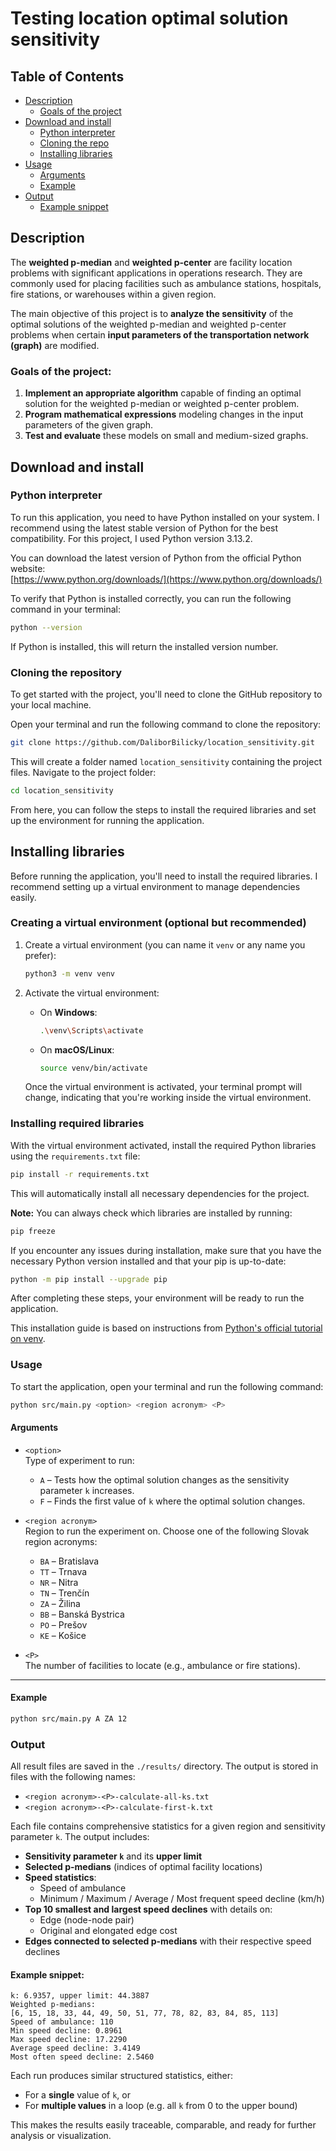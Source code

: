 # Testing location optimal solution sensitivity

## Table of Contents

- [Description](#description)
  - [Goals of the project](#goals-of-the-project)
- [Download and install](#download-and-install)
  - [Python interpreter](#python-interpreter)
  - [Cloning the repo](#cloning-the-repo)
  - [Installing libraries](#installing-libraries)
- [Usage](#usage)
  - [Arguments](#arguments)
  - [Example](#example)
- [Output](#output)
  - [Example snippet](#example-snippet)

## Description

The **weighted p-median** and **weighted p-center** are facility location 
problems with significant applications in operations research. They are 
commonly used for placing facilities such as ambulance stations, hospitals, 
fire stations, or warehouses within a given region.

The main objective of this project is to **analyze the sensitivity** of the 
optimal solutions of the weighted p-median and weighted p-center problems when 
certain **input parameters of the transportation network (graph)** are modified.

### Goals of the project:

1. **Implement an appropriate algorithm** capable of finding an optimal 
solution for the weighted p-median or weighted p-center problem.
2. **Program mathematical expressions** modeling changes in the input 
parameters of the given graph.
3. **Test and evaluate** these models on small and medium-sized graphs.

## Download and install

### Python interpreter

To run this application, you need to have Python installed on your system. 
I recommend using the latest stable version of Python for the best 
compatibility. For this project, I used Python version 3.13.2.

You can download the latest version of Python from the official Python website:  
[https://www.python.org/downloads/](https://www.python.org/downloads/)

To verify that Python is installed correctly, you can run the following command
in your terminal:

```bash
python --version
```

If Python is installed, this will return the installed version number.

### Cloning the repository

To get started with the project, you'll need to clone the GitHub repository to
your local machine.

Open your terminal and run the following command to clone the repository:

```bash
git clone https://github.com/DaliborBilicky/location_sensitivity.git
```

This will create a folder named `location_sensitivity` containing the project 
files. Navigate to the project folder:

```bash
cd location_sensitivity
```

From here, you can follow the steps to install the required libraries and set 
up the environment for running the application.

## Installing libraries

Before running the application, you'll need to install the required libraries. 
I recommend setting up a virtual environment to manage dependencies easily.

### Creating a virtual environment (optional but recommended)

1. Create a virtual environment (you can name it `venv` or any name you prefer):

    ```bash
    python3 -m venv venv
    ```

2. Activate the virtual environment:

    - On **Windows**:

        ```bash
        .\venv\Scripts\activate
        ```

    - On **macOS/Linux**:

        ```bash
        source venv/bin/activate
        ```

    Once the virtual environment is activated, your terminal prompt will change,
    indicating that you're working inside the virtual environment.

### Installing required libraries

With the virtual environment activated, install the required Python libraries 
using the `requirements.txt` file:

```bash
pip install -r requirements.txt
```

This will automatically install all necessary dependencies for the project.

**Note:** You can always check which libraries are installed by running:

```bash
pip freeze
```

If you encounter any issues during installation, make sure that you have the 
necessary Python version installed and that your pip is up-to-date:

```bash
python -m pip install --upgrade pip
```

After completing these steps, your environment will be ready to run the 
application.

This installation guide is based on instructions from [Python's official 
tutorial on venv](https://docs.python.org/3/tutorial/venv.html).


### Usage

To start the application, open your terminal and run the following command:

```bash
python src/main.py <option> <region acronym> <P>
```

#### Arguments

- `<option>`  
  Type of experiment to run:
  - `A` – Tests how the optimal solution changes as the sensitivity parameter 
  `k` increases.
  - `F` – Finds the first value of `k` where the optimal solution changes.

- `<region acronym>`  
  Region to run the experiment on. Choose one of the following Slovak region 
  acronyms:
  - `BA` – Bratislava  
  - `TT` – Trnava  
  - `NR` – Nitra  
  - `TN` – Trenčín  
  - `ZA` – Žilina  
  - `BB` – Banská Bystrica  
  - `PO` – Prešov  
  - `KE` – Košice

- `<P>`  
  The number of facilities to locate (e.g., ambulance or fire stations).

---

#### Example

```bash
python src/main.py A ZA 12
```

### Output

All result files are saved in the `./results/` directory.
The output is stored in files with the following names:

- `<region acronym>-<P>-calculate-all-ks.txt`
- `<region acronym>-<P>-calculate-first-k.txt`

Each file contains comprehensive statistics for a given region and sensitivity 
parameter `k`. The output includes:

- **Sensitivity parameter `k`** and its **upper limit**
- **Selected p-medians** (indices of optimal facility locations)
- **Speed statistics**:
  - Speed of ambulance
  - Minimum / Maximum / Average / Most frequent speed decline (km/h)
- **Top 10 smallest and largest speed declines** with details on:
  - Edge (node-node pair)
  - Original and elongated edge cost
- **Edges connected to selected p-medians** with their respective speed declines

#### Example snippet:

```text
k: 6.9357, upper limit: 44.3887
Weighted p-medians:
[6, 15, 18, 33, 44, 49, 50, 51, 77, 78, 82, 83, 84, 85, 113]
Speed of ambulance: 110
Min speed decline: 0.8961
Max speed decline: 17.2290
Average speed decline: 3.4149
Most often speed decline: 2.5460
```

Each run produces similar structured statistics, either:
- For a **single** value of `k`, or
- For **multiple values** in a loop (e.g. all `k` from 0 to the upper bound)

This makes the results easily traceable, comparable, and ready for further 
analysis or visualization.
